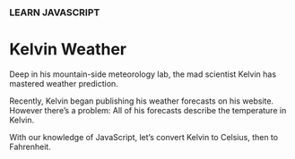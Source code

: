 ### LEARN JAVASCRIPT
# Kelvin Weather

Deep in his mountain-side meteorology lab, the mad scientist Kelvin has mastered weather prediction.    

Recently, Kelvin began publishing his weather forecasts on his website. However there’s a problem: All of his forecasts describe the temperature in Kelvin.    

With our knowledge of JavaScript, let’s convert Kelvin to Celsius, then to Fahrenheit.    
